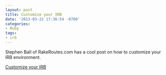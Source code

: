 ```yaml
---
layout: post
title: Customize your IRB
date: '2013-03-22 17:36:54 -0700'
categories:
- Ruby
tags:
- irb
---
```


Stephen Ball of RakeRoutes.com has a cool post on how to customize your IRB
environment.

[Customize your IRB][1]

[1]: http://rakeroutes.com/blog/customize-your-irb/
